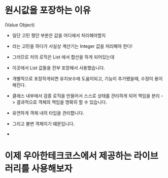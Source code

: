 # 원시값을 포장하는 이유 
(Value Object)
- 일단 고민 했던 부분은 값을 어디에서 처리해야할지 
- 라는 고민을 하다가 사실상 계산기는 Integer 값을 처리해야 한다! 
- 그러므로 저의 로직은 List<Integer> 에서 합산을 하게 되어있는데
- 이곳에서 List<Ineger> 값들을 전부 포장해서 사용했습니다.
- 개별적으로 포장하게되면 유지보수에 도움이되고, 기능이 추가됐을때, 수정이 용이해진다. 

- 클래스 내부에서 검증 로직을 만들어서 스스로 상태를 관리하게 되어 책임을 분리 -> 결과적으로 객체의 책임을 명확히 할 수 있습니다. 
- 유연하게 객체 내의 타입을 관리합니다.
- 그리고 불변 객체이기 떄문입니다.
- 


# 이제 우아한테크코스에서 제공하는 라이브러리를 사용해보자 
